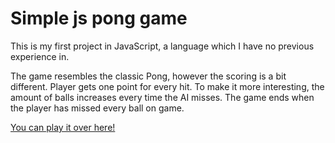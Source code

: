 # Simple js pong game
This is my first project in JavaScript, a language which I have no previous experience in.

The game resembles the classic Pong, however the scoring is a bit different. Player gets one point for every hit. To make it more interesting, the amount of balls increases every time the AI misses. The game ends when the player has missed every ball on game.

<a href="http://debner.fi/projects/a_simple_js_pong_game">You can play it over here!</a>
